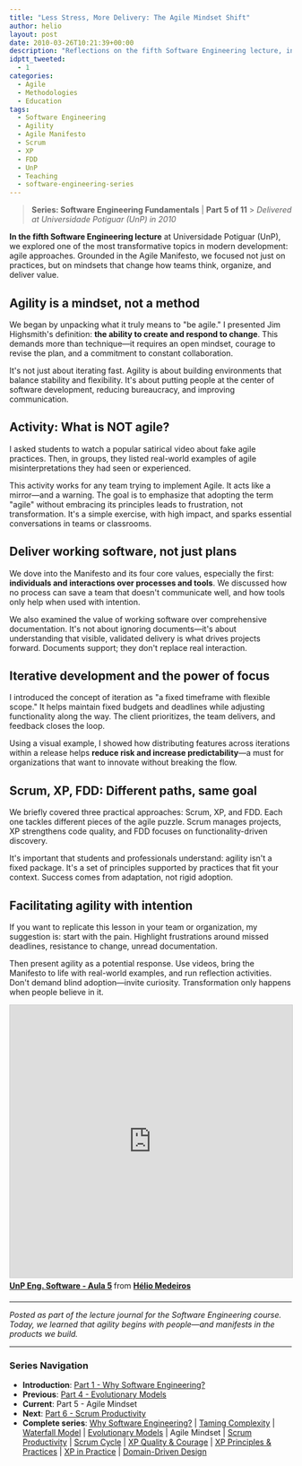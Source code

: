 ```yaml
---
title: "Less Stress, More Delivery: The Agile Mindset Shift"
author: helio
layout: post
date: 2010-03-26T10:21:39+00:00
description: "Reflections on the fifth Software Engineering lecture, introducing agile methodologies, the Agile Manifesto, and mindset transformation in development."
idptt_tweeted:
  - 1
categories:
  - Agile
  - Methodologies
  - Education
tags:
  - Software Engineering
  - Agility
  - Agile Manifesto
  - Scrum
  - XP
  - FDD
  - UnP
  - Teaching
  - software-engineering-series
---
```


> **Series: Software Engineering Fundamentals** | **Part 5 of 11** > _Delivered at Universidade Potiguar (UnP) in 2010_

**In the fifth Software Engineering lecture** at Universidade Potiguar (UnP), we explored one of the most transformative topics in modern development: agile approaches. Grounded in the Agile Manifesto, we focused not just on practices, but on mindsets that change how teams think, organize, and deliver value.

## Agility is a mindset, not a method

We began by unpacking what it truly means to "be agile." I presented Jim Highsmith's definition: **the ability to create and respond to change**. This demands more than technique—it requires an open mindset, courage to revise the plan, and a commitment to constant collaboration.

It's not just about iterating fast. Agility is about building environments that balance stability and flexibility. It's about putting people at the center of software development, reducing bureaucracy, and improving communication.

## Activity: What is NOT agile?

I asked students to watch a popular satirical video about fake agile practices. Then, in groups, they listed real-world examples of agile misinterpretations they had seen or experienced.

This activity works for any team trying to implement Agile. It acts like a mirror—and a warning. The goal is to emphasize that adopting the term "agile" without embracing its principles leads to frustration, not transformation. It's a simple exercise, with high impact, and sparks essential conversations in teams or classrooms.

## Deliver working software, not just plans

We dove into the Manifesto and its four core values, especially the first: **individuals and interactions over processes and tools**. We discussed how no process can save a team that doesn't communicate well, and how tools only help when used with intention.

We also examined the value of working software over comprehensive documentation. It's not about ignoring documents—it's about understanding that visible, validated delivery is what drives projects forward. Documents support; they don't replace real interaction.

## Iterative development and the power of focus

I introduced the concept of iteration as "a fixed timeframe with flexible scope." It helps maintain fixed budgets and deadlines while adjusting functionality along the way. The client prioritizes, the team delivers, and feedback closes the loop.

Using a visual example, I showed how distributing features across iterations within a release helps **reduce risk and increase predictability**—a must for organizations that want to innovate without breaking the flow.

## Scrum, XP, FDD: Different paths, same goal

We briefly covered three practical approaches: Scrum, XP, and FDD. Each one tackles different pieces of the agile puzzle. Scrum manages projects, XP strengthens code quality, and FDD focuses on functionality-driven discovery.

It's important that students and professionals understand: agility isn't a fixed package. It's a set of principles supported by practices that fit your context. Success comes from adaptation, not rigid adoption.

## Facilitating agility with intention

If you want to replicate this lesson in your team or organization, my suggestion is: start with the pain. Highlight frustrations around missed deadlines, resistance to change, unread documentation.

Then present agility as a potential response. Use videos, bring the Manifesto to life with real-world examples, and run reflection activities. Don't demand blind adoption—invite curiosity. Transformation only happens when people believe in it.

<div style="margin-bottom: 20px;">
<iframe src="https://www.slideshare.net/slideshow/embed_code/key/NiANBiWWvUJNNd?startSlide=1" width="597" height="486" frameborder="0" marginwidth="0" marginheight="0" scrolling="no" style="border:1px solid #CCC; border-width:1px; margin-bottom:5px;max-width: 100%;" allowfullscreen></iframe> <div style="margin-bottom:5px"><strong> <a href="https://pt.slideshare.net/slideshow/unp-eng-software-aula-5/3392936" title="UnP Eng. Software - Aula 5" target="_blank">UnP Eng. Software - Aula 5</a> </strong> from <strong> <a href="https://www.slideshare.net/heliomedeiros" target="_blank">Hélio Medeiros</a> </strong></div>
</div>

---

_Posted as part of the lecture journal for the Software Engineering course. Today, we learned that agility begins with people—and manifests in the products we build._

---

### **Series Navigation**

- **Introduction**: [Part 1 - Why Software Engineering?](../2010-02-24-software-engineering-purpose/)
- **Previous**: [Part 4 - Evolutionary Models](../2010-03-18-evolutionary-models/)
- **Current**: Part 5 - Agile Mindset
- **Next**: [Part 6 - Scrum Productivity](../2010-04-03-scrum-productivity/)
- **Complete series**: [Why Software Engineering?](../2010-02-24-software-engineering-purpose/) | [Taming Complexity](../2010-03-02-complexity-process/) | [Waterfall Model](../2010-03-10-waterfall-model/) | [Evolutionary Models](../2010-03-18-evolutionary-models/) | Agile Mindset | [Scrum Productivity](../2010-04-03-scrum-productivity/) | [Scrum Cycle](../2010-04-11-scrum-cycle/) | [XP Quality & Courage](../2010-04-19-xp-quality-courage/) | [XP Principles & Practices](../2010-05-01-xp-principles-practices/) | [XP in Practice](../2010-05-08-applying-xp-strategies/) | [Domain-Driven Design](../2010-05-15-domain-driven-design/)
